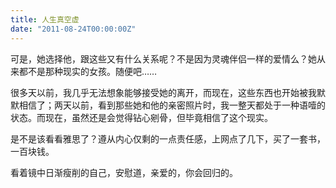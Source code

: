 ```yaml
---
title: 人生真空虚
date: "2011-08-24T00:00:00Z"
---
```


可是，她选择他，跟这些又有什么关系呢？不是因为灵魂伴侣一样的爱情么？她从来都不是那种现实的女孩。随便吧……

很多天以前，我几乎无法想象能够接受她的离开，而现在，这些东西也开始被我默默相信了；两天以前，看到那些她和他的亲密照片时，我一整天都处于一种语噎的状态。而现在，虽然还是会觉得钻心剜骨，但毕竟相信了这个现实。

是不是该看看雅思了？遵从内心仅剩的一点责任感，上网点了几下，买了一套书，一百块钱。

看着镜中日渐瘦削的自己，安慰道，亲爱的，你会回归的。
